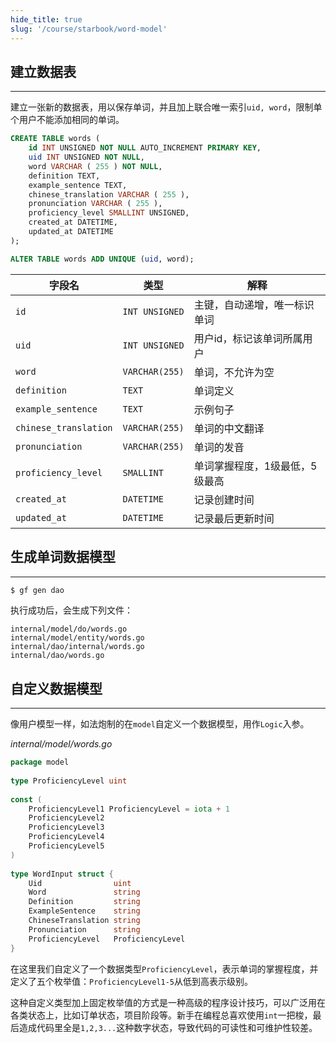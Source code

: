 ```yaml
---
hide_title: true
slug: '/course/starbook/word-model'
---
```

## 建立数据表
--- 
建立一张新的数据表，用以保存单词，并且加上联合唯一索引`uid, word`，限制单个用户不能添加相同的单词。
```sql
CREATE TABLE words (
    id INT UNSIGNED NOT NULL AUTO_INCREMENT PRIMARY KEY,
    uid INT UNSIGNED NOT NULL,
    word VARCHAR ( 255 ) NOT NULL,
    definition TEXT,
    example_sentence TEXT,
    chinese_translation VARCHAR ( 255 ),
    pronunciation VARCHAR ( 255 ),
    proficiency_level SMALLINT UNSIGNED,
    created_at DATETIME,
    updated_at DATETIME
);

ALTER TABLE words ADD UNIQUE (uid, word);
```

| 字段名                   | 类型             | 解释               |
| --------------------- | -------------- | ---------------- |
| `id`                  | `INT UNSIGNED` | 主键，自动递增，唯一标识单词   |
| `uid`                 | `INT UNSIGNED` | 用户id，标记该单词所属用户   |
| `word`                | `VARCHAR(255)` | 单词，不允许为空         |
| `definition`          | `TEXT`         | 单词定义             |
| `example_sentence`    | `TEXT`         | 示例句子             |
| `chinese_translation` | `VARCHAR(255)` | 单词的中文翻译          |
| `pronunciation`       | `VARCHAR(255)` | 单词的发音            |
| `proficiency_level`   | `SMALLINT`     | 单词掌握程度，1级最低，5级最高 |
| `created_at`          | `DATETIME`     | 记录创建时间           |
| `updated_at`          | `DATETIME`     | 记录最后更新时间         |

## 生成单词数据模型
---
```bash
$ gf gen dao
```

执行成功后，会生成下列文件：
```text
internal/model/do/words.go
internal/model/entity/words.go
internal/dao/internal/words.go
internal/dao/words.go
```

## 自定义数据模型
---
像用户模型一样，如法炮制的在`model`自定义一个数据模型，用作`Logic`入参。

*internal/model/words.go*
```go
package model  
  
type ProficiencyLevel uint  
  
const (  
    ProficiencyLevel1 ProficiencyLevel = iota + 1  
    ProficiencyLevel2  
    ProficiencyLevel3
    ProficiencyLevel4
    ProficiencyLevel5
)  
  
type WordInput struct {  
    Uid                uint  
    Word               string  
    Definition         string  
    ExampleSentence    string  
    ChineseTranslation string  
    Pronunciation      string  
    ProficiencyLevel   ProficiencyLevel  
}
```

在这里我们自定义了一个数据类型`ProficiencyLevel`，表示单词的掌握程度，并定义了五个枚举值：`ProficiencyLevel1-5`从低到高表示级别。

这种自定义类型加上固定枚举值的方式是一种高级的程序设计技巧，可以广泛用在各类状态上，比如订单状态，项目阶段等。新手在编程总喜欢使用`int`一把梭，最后造成代码里全是`1,2,3...`这种数字状态，导致代码的可读性和可维护性较差。